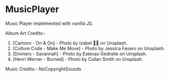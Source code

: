 # MusicPlayer
Music Player implemented with vanilla JS.

Album Art Credits:-
1. [Cartoon - On & On] - Photo by Izabel 🏳️‍🌈 on Unsplash.
2. [Culture Code - Make Me Move] - Photo by Jessica Favaro on Unsplash.
3. [Diviners - Savannah] - Photo by Estevao Gedraite on Unsplash.
4. [Henri Werner - Burned] - Photo by Cullan Smith on Unsplash.
  
Music Credits:-
NoCopyrightSounds
